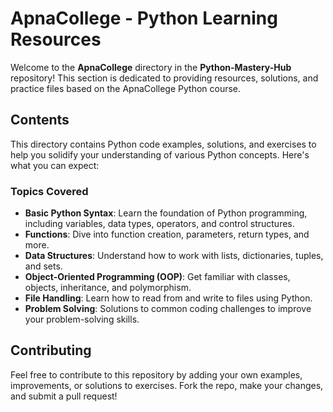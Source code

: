 
# ApnaCollege - Python Learning Resources

Welcome to the **ApnaCollege** directory in the **Python-Mastery-Hub** repository! This section is dedicated to providing resources, solutions, and practice files based on the ApnaCollege Python course.

## Contents

This directory contains Python code examples, solutions, and exercises to help you solidify your understanding of various Python concepts. Here's what you can expect:

### Topics Covered
- **Basic Python Syntax**: Learn the foundation of Python programming, including variables, data types, operators, and control structures.
- **Functions**: Dive into function creation, parameters, return types, and more.
- **Data Structures**: Understand how to work with lists, dictionaries, tuples, and sets.
- **Object-Oriented Programming (OOP)**: Get familiar with classes, objects, inheritance, and polymorphism.
- **File Handling**: Learn how to read from and write to files using Python.
- **Problem Solving**: Solutions to common coding challenges to improve your problem-solving skills.

## Contributing

Feel free to contribute to this repository by adding your own examples, improvements, or solutions to exercises. Fork the repo, make your changes, and submit a pull request!

